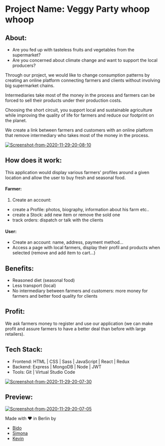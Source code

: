 # Project Name: Veggy Party whoop whoop

## About:

- Are you fed up with tasteless fruits and vegetables from the supermarket?
- Are you concerned about climate change and want to support the local producers?

Through our project, we would like to change consumption patterns by creating an online platform connecting farmers and clients without involving big supermarket chains.

Intermediaries take most of the money in the process and farmers can be forced to sell their products under their production costs.

Choosing the short circuit, you support local and sustainable agriculture while improving the quality of life for farmers and reduce our footprint on the planet.

We create a link between farmers and customers with an online platform that remove intermediary who takes most of the money in the process.

<a href="https://ibb.co/YLdrCML"><img src="https://i.ibb.co/wzQvkXz/Screenshot-from-2020-11-29-20-08-10.png" alt="Screenshot-from-2020-11-29-20-08-10" border="0"></a>

## How does it work:

This application would display various farmers' profiles around a given location and allow the user to buy fresh and seasonal food.

#### Farmer:

1. Create an account:

- create a Profile: photos, biography, information about his farm etc..
- create a Stock: add new item or remove the sold one
- track orders: dispatch or talk with the clients

#### User:

- Create an account: name, address, payment method...
- Access a page with local farmers, display their profil and products when selected (remove and add item to cart...)

## Benefits:

- Reasoned diet (seasonal food)
- Less transport (local)
- No intermediary between farmers and customers: more money for farmers and better food quality for clients

## Profit:

We ask farmers money to register and use our application (we can make profit and assure farmers to have a better deal than before with large retailers).

## Tech Stack:

- Frontend: HTML | CSS | Sass | JavaScript | React | Redux
- Backend: Express | MongoDB | Node | JWT
- Tools: Git | Virtual Studio Code

<a href="https://ibb.co/ZKHC0yc"><img src="https://i.ibb.co/d6byRnk/Screenshot-from-2020-11-29-20-07-30.png" alt="Screenshot-from-2020-11-29-20-07-30" border="0"></a>

## Preview:

<a href="https://ibb.co/zHDrk44"><img src="https://i.ibb.co/n8tbWLL/Screenshot-from-2020-11-29-20-07-05.png" alt="Screenshot-from-2020-11-29-20-07-05" border="0"></a>

Made with ❤️ in Berlin by

- [Bido](https://github.com/bidodev)
- [Simona](https://github.com/SimonaHriscu)
- [Kevin](https://github.com/kevSchmidt)
